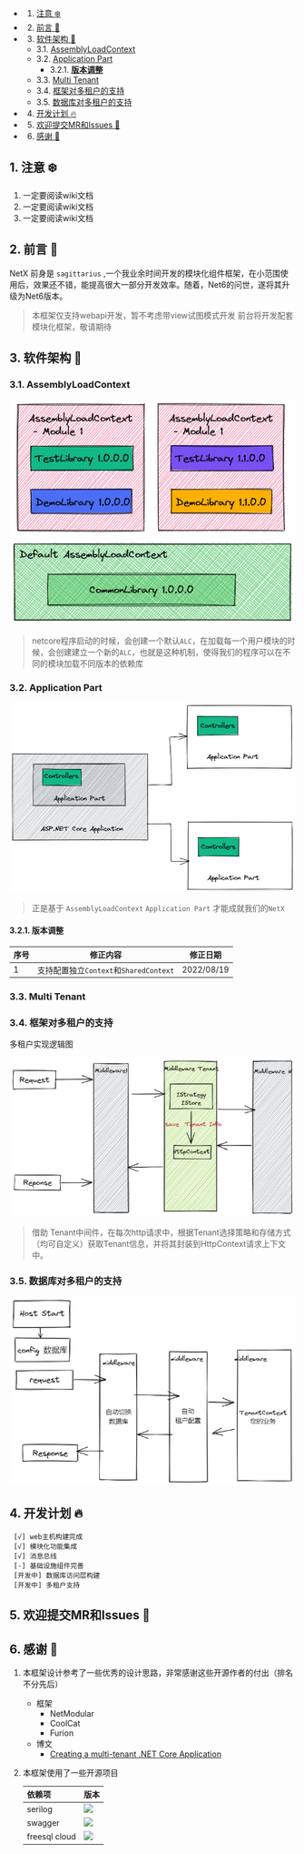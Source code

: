 <!-- vscode-markdown-toc -->
* 1. [注意 :snowflake:](#:snowflake:)
* 2. [前言 :book:](#:book:)
* 3. [软件架构 :rose:](#:rose:)
	* 3.1. [AssemblyLoadContext](#AssemblyLoadContext)
	* 3.2. [Application Part](#ApplicationPart)
		* 3.2.1. [**版本调整**](#)
	* 3.3. [Multi Tenant](#MultiTenant)
	* 3.4. [框架对多租户的支持](#-1)
	* 3.5. [数据库对多租户的支持](#-1)
* 4. [开发计划 :fire:](#:fire:)
* 5. [欢迎提交MR和Issues :pray:](#MRIssues:pray:)
* 6. [感谢 :pray:](#:pray:)

<!-- vscode-markdown-toc-config
	numbering=true
	autoSave=true
	/vscode-markdown-toc-config -->
<!-- /vscode-markdown-toc -->

##  1. <a name=':snowflake:'></a>注意 :snowflake:
1. 一定要阅读wiki文档
2. 一定要阅读wiki文档
3. 一定要阅读wiki文档

##  2. <a name=':book:'></a>前言 :book:

<!-- https://www.webfx.com/tools/emoji-cheat-sheet/ -->

NetX 前身是 ``` sagittarius ``` ,一个我业余时间开发的模块化组件框架，在小范围使用后，效果还不错，能提高很大一部分开发效率。随着，Net6的问世，遂将其升级为Net6版本。

> 本框架仅支持webapi开发，暂不考虑带view试图模式开发
> 前台将开发配套模块化框架，敬请期待

##  3. <a name=':rose:'></a>软件架构 :rose:

###  3.1. <a name='AssemblyLoadContext'></a>AssemblyLoadContext

![assemblyloadcontext](./doc/images/netx-arch.png#pic_center)

> netcore程序启动的时候，会创建一个默认```ALC```，在加载每一个用户模块的时候，会创建建立一个新的```ALC```，也就是这种机制，使得我们的程序可以在不同的模块加载不同版本的依赖库

###  3.2. <a name='ApplicationPart'></a>Application Part

![applicationpart](./doc/images/netx-apppart-arch.png#pic_center)

> 正是基于 ```AssemblyLoadContext``` ```Application Part``` 才能成就我们的```NetX```

####  3.2.1. <a name=''></a>**版本调整**


|序号|修正内容                                          | 修正日期  |
|--- | ---                                             | ---      |
|1   |支持配置独立```Context```和```SharedContext```    |2022/08/19|


###  3.3. <a name='MultiTenant'></a>Multi Tenant

###  3.4. <a name='-1'></a>框架对多租户的支持

多租户实现逻辑图

![mutil tenant](./doc/images/mutil-tenant.png#pic_center)

> 借助 Tenant中间件，在每次http请求中，根据Tenant选择策略和存储方式（均可自定义）获取Tenant信息，并将其封装到HttpContext请求上下文中。

###  3.5. <a name='-1'></a>数据库对多租户的支持

![tenant workflow](./doc/images/tenantworkflow.png#pic_center)


##  4. <a name=':fire:'></a>开发计划 :fire:

     [√] web主机构建完成
     [√] 模块化功能集成 
     [√] 消息总线
     [-] 基础设施组件完善
     [开发中] 数据库访问层构建
     [开发中] 多租户支持

##  5. <a name='MRIssues:pray:'></a>欢迎提交MR和Issues :pray:


##  6. <a name=':pray:'></a>感谢 :pray:

1. 本框架设计参考了一些优秀的设计思路，非常感谢这些开源作者的付出（排名不分先后）

     * 框架
          - NetModular
          - CoolCat
          - Furion
     * 博文
          - [Creating a multi-tenant .NET Core Application](https://michael-mckenna.com/multi-tenant-asp-dot-net-core-application-tenant-resolution)

2. 本框架使用了一些开源项目

     <!-- 图标生成工具 :https://shields.io/category/version -->
     
     | 依赖项  |  版本|
     |  ----  | ---- |
     | serilog| <img src="https://img.shields.io/badge/serilog-2.11.0-blue"/> |
     | swagger | <img src="https://img.shields.io/badge/swagger-6.4.0-blue"/>  |
     | freesql cloud | <img src="https://img.shields.io/badge/swagger-1.5.2-blue"/>  |

             
